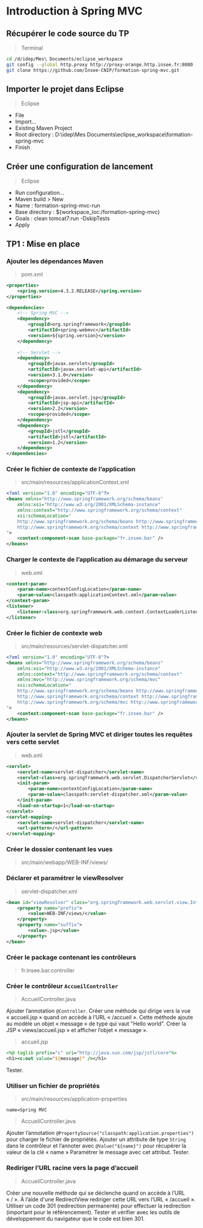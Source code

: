 # Introduction à Spring MVC

## Récupérer le code source du TP

> Terminal

```bash
cd /d/idep/Mes\ Documents/eclipse_workspace
git config --global http.proxy http://proxy-orange.http.insee.fr:8080
git clone https://github.com/Insee-CNIP/formation-spring-mvc.git
```

## Importer le projet dans Eclipse

> Eclipse

* File
* Import…
* Existing Maven Project
* Root directory : D:\idep\Mes Documents\eclipse_workspace\formation-spring-mvc
* Finish

## Créer une configuration de lancement

> Eclipse

* Run configuration…
* Maven build > New
* Name : formation-spring-mvc-run
* Base directory : ${workspace_loc:/formation-spring-mvc}
* Goals : clean tomcat7:run -DskipTests
* Apply

## TP1 : Mise en place

### Ajouter les dépendances Maven

> pom.xml

```xml
<properties>
	<spring.version>4.3.2.RELEASE</spring.version>
</properties>

<dependencies>
	<!-- Spring MVC -->
	<dependency>
		<groupId>org.springframework</groupId>
		<artifactId>spring-webmvc</artifactId>
		<version>${spring.version}</version>
	</dependency>
	
	<!-- Servlet -->
	<dependency>
		<groupId>javax.servlet</groupId>
		<artifactId>javax.servlet-api</artifactId>
		<version>3.1.0</version>
		<scope>provided</scope>
	</dependency>
	<dependency>
		<groupId>javax.servlet.jsp</groupId>
		<artifactId>jsp-api</artifactId>
		<version>2.2</version>
		<scope>provided</scope>
	</dependency>
	<dependency>
		<groupId>jstl</groupId>
		<artifactId>jstl</artifactId>
		<version>1.2</version>
	</dependency>
</dependencies>
```

### Créer le fichier de contexte de l’application

> src/main/resources/applicationContext.xml

```xml
<?xml version="1.0" encoding="UTF-8"?>
<beans xmlns="http://www.springframework.org/schema/beans"
	xmlns:xsi="http://www.w3.org/2001/XMLSchema-instance"
	xmlns:context="http://www.springframework.org/schema/context"
	xsi:schemaLocation="
    http://www.springframework.org/schema/beans http://www.springframework.org/schema/beans/spring-beans-3.0.xsd
    http://www.springframework.org/schema/context http://www.springframework.org/schema/context/spring-context-3.0.xsd
">
	<context:component-scan base-package="fr.insee.bar" />
</beans>
```

### Charger le contexte de l’application au démarage du serveur

> web.xml

```xml
<context-param>
	<param-name>contextConfigLocation</param-name>
	<param-value>classpath:applicationContext.xml</param-value>
</context-param>
<listener>
	<listener-class>org.springframework.web.context.ContextLoaderListener</listener-class>
</listener>
```

### Créer le fichier de contexte web

> src/main/resources/servlet-dispatcher.xml 

```xml
<?xml version="1.0" encoding="UTF-8"?>
<beans xmlns="http://www.springframework.org/schema/beans"
	xmlns:xsi="http://www.w3.org/2001/XMLSchema-instance"
	xmlns:context="http://www.springframework.org/schema/context"
	xmlns:mvc="http://www.springframework.org/schema/mvc"
	xsi:schemaLocation="
    http://www.springframework.org/schema/beans http://www.springframework.org/schema/beans/spring-beans-3.0.xsd
    http://www.springframework.org/schema/context http://www.springframework.org/schema/context/spring-context-3.0.xsd
    http://www.springframework.org/schema/mvc http://www.springframework.org/schema/mvc/spring-mvc.xsd
">
	<context:component-scan base-package="fr.insee.bar" />
</beans>
```

### Ajouter la servlet de Spring MVC et diriger toutes les requêtes vers cette servlet

> web.xml

```xml
<servlet>
	<servlet-name>servlet-dispatcher</servlet-name>
	<servlet-class>org.springframework.web.servlet.DispatcherServlet</servlet-class>
	<init-param>
		<param-name>contextConfigLocation</param-name>
		<param-value>classpath:servlet-dispatcher.xml</param-value>
	</init-param>
	<load-on-startup>1</load-on-startup>
</servlet>
<servlet-mapping>
	<servlet-name>servlet-dispatcher</servlet-name>
	<url-pattern>/</url-pattern>
</servlet-mapping>
```

### Créer le dossier contenant les vues

> src/main/webapp/WEB-INF/views/

### Déclarer et paramétrer le viewResolver

> servlet-dispatcher.xml

```xml
<bean id="viewResolver"	class="org.springframework.web.servlet.view.InternalResourceViewResolver">
	<property name="prefix">
		<value>WEB-INF/views/</value>
	</property>
	<property name="suffix">
		<value>.jsp</value>
	</property>
</bean>
```

### Créer le package contenant les contrôleurs

> fr.insee.bar.controller

### Créer le contrôleur `AccueilController`

> AccueilController.java

Ajouter l’annotation `@Controller`.
Créer une méthode qui dirige vers la vue « accueil.jsp » quand on accède à l’URL « /accueil ».
Cette méthode ajoute au modèle un objet « message » de type qui vaut "Hello world".
Créer la JSP « views/accueil.jsp » et afficher l’objet « message ».

> accueil.jsp

```jsp
<%@ taglib prefix="c" uri="http://java.sun.com/jsp/jstl/core"%>
<h1><c:out value="${message}" /></h1>
```

Tester.

### Utiliser un fichier de propriétés

> src/main/resources/application-properties

```properties
name=Spring MVC
```

> AccueilController.java

Ajouter l’annotation `@PropertySource("classpath:application.properties")` pour charger le fichier de propriétés.
Ajouter un attribute de type `String` dans le contrôleur et l’annoter avec `@Value("${name}")` pour récupérer la valeur de la clé « name »
Paramétrer le message avec cet attribut.
Tester.

### Rediriger l’URL racine vers la page d’accueil

> AccueilController.java

Créer une nouvelle méthode qui se déclenche quand on accède à l’URL « / ».
À l’aide d'une RedirectView rediriger cette URL vers l’URL « /accueil ».
Utiliser un code 301 (redirection permanente) pour effectuer la redirection (important pour le référencement).
Tester et vérifier avec les outils de développement du navigateur que le code est bien 301.
